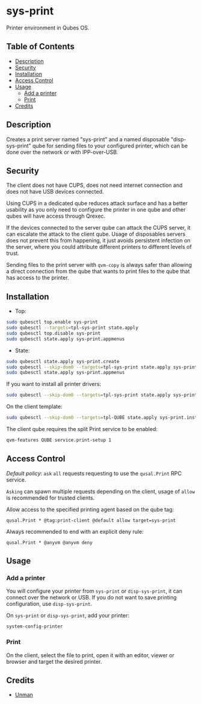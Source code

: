 # sys-print

Printer environment in Qubes OS.

## Table of Contents

* [Description](#description)
* [Security](#security)
* [Installation](#installation)
* [Access Control](#access-control)
* [Usage](#usage)
  * [Add a printer](#add-a-printer)
  * [Print](#print)
* [Credits](#credits)

## Description

Creates a print server named "sys-print" and a named disposable
"disp-sys-print" qube for sending files to your configured printer, which can
be done over the network or with IPP-over-USB.

## Security

The client does not have CUPS, does not need internet connection and does not
have USB devices connected.

Using CUPS in a dedicated qube reduces attack surface and has a better
usability as you only need to configure the printer in one qube and other
qubes will have access through Qrexec.

If the devices connected to the server qube can attack the CUPS server, it can
escalate the attack to the client qube. Usage of disposables servers does not
prevent this from happening, it just avoids persistent infection on the
server, where you could attribute different printers to different levels of
trust.

Sending files to the print server with `qvm-copy` is always safer than
allowing a direct connection from the qube that wants to print files to the
qube that has access to the printer.

## Installation

- Top:
```sh
sudo qubesctl top.enable sys-print
sudo qubesctl --targets=tpl-sys-print state.apply
sudo qubesctl top.disable sys-print
sudo qubesctl state.apply sys-print.appmenus
```

- State:
<!-- pkg:begin:post-install -->
```sh
sudo qubesctl state.apply sys-print.create
sudo qubesctl --skip-dom0 --targets=tpl-sys-print state.apply sys-print.install
sudo qubesctl state.apply sys-print.appmenus
```
<!-- pkg:end:post-install -->

If you want to install all printer drivers:
```sh
sudo qubesctl --skip-dom0 --targets=tpl-sys-print state.apply sys-print.install-driver-all
```

On the client template:
```sh
sudo qubesctl --skip-dom0 --targets=tpl-QUBE state.apply sys-print.install-client
```

The client qube requires the split Print service to be enabled:
```sh
qvm-features QUBE service.print-setup 1
```

## Access Control

_Default policy_: `ask` `all` requests requesting to use the
`qusal.Print` RPC service.

`Asking` can spawn multiple requests depending on the client, usage of `allow`
is recommended for trusted clients.

Allow access to the specified printing agent based on the qube tag:
```qrexecpolicy
qusal.Print * @tag:print-client @default allow target=sys-print
```

Always recommended to end with an explicit deny rule:
```qrexecpolicy
qusal.Print * @anyvm @anyvm deny
```

## Usage

### Add a printer

You will configure your printer from `sys-print` or `disp-sys-print`, it can
connect over the network or USB. If you do not want to save printing
configuration, use `disp-sys-print`.

On `sys-print` or `disp-sys-print`, add your printer:
```sh
system-config-printer
```

### Print

On the client, select the file to print, open it with an editor, viewer or
browser and target the desired printer.

## Credits

- [Unman](https://github.com/unman/shaker/tree/main/sys-print)
